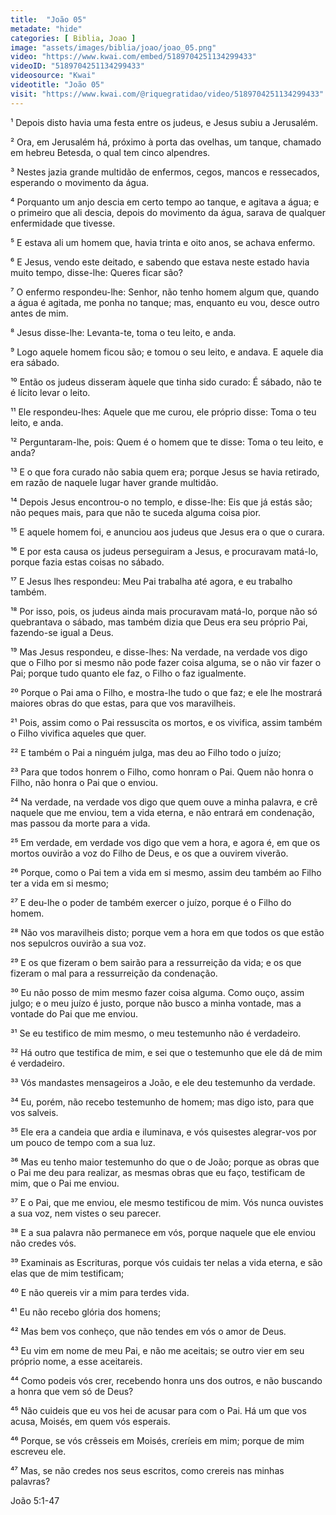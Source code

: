 ```yaml
---
title:  "João 05"
metadate: "hide"
categories: [ Biblia, Joao ]
image: "assets/images/biblia/joao/joao_05.png"
video: "https://www.kwai.com/embed/5189704251134299433"
videoID: "5189704251134299433"
videosource: "Kwai"
videotitle: "João 05"
visit: "https://www.kwai.com/@riquegratidao/video/5189704251134299433"
---
```



¹ Depois disto havia uma festa entre os judeus, e Jesus subiu a Jerusalém.

² Ora, em Jerusalém há, próximo à porta das ovelhas, um tanque, chamado em hebreu Betesda, o qual tem cinco alpendres.

³ Nestes jazia grande multidão de enfermos, cegos, mancos e ressecados, esperando o movimento da água.

⁴ Porquanto um anjo descia em certo tempo ao tanque, e agitava a água; e o primeiro que ali descia, depois do movimento da água, sarava de qualquer enfermidade que tivesse.

⁵ E estava ali um homem que, havia trinta e oito anos, se achava enfermo.

⁶ E Jesus, vendo este deitado, e sabendo que estava neste estado havia muito tempo, disse-lhe: Queres ficar são?

⁷ O enfermo respondeu-lhe: Senhor, não tenho homem algum que, quando a água é agitada, me ponha no tanque; mas, enquanto eu vou, desce outro antes de mim.

⁸ Jesus disse-lhe: Levanta-te, toma o teu leito, e anda.

⁹ Logo aquele homem ficou são; e tomou o seu leito, e andava. E aquele dia era sábado.

¹⁰ Então os judeus disseram àquele que tinha sido curado: É sábado, não te é lícito levar o leito.

¹¹ Ele respondeu-lhes: Aquele que me curou, ele próprio disse: Toma o teu leito, e anda.

¹² Perguntaram-lhe, pois: Quem é o homem que te disse: Toma o teu leito, e anda?

¹³ E o que fora curado não sabia quem era; porque Jesus se havia retirado, em razão de naquele lugar haver grande multidão.

¹⁴ Depois Jesus encontrou-o no templo, e disse-lhe: Eis que já estás são; não peques mais, para que não te suceda alguma coisa pior.

¹⁵ E aquele homem foi, e anunciou aos judeus que Jesus era o que o curara.

¹⁶ E por esta causa os judeus perseguiram a Jesus, e procuravam matá-lo, porque fazia estas coisas no sábado.

¹⁷ E Jesus lhes respondeu: Meu Pai trabalha até agora, e eu trabalho também.

¹⁸ Por isso, pois, os judeus ainda mais procuravam matá-lo, porque não só quebrantava o sábado, mas também dizia que Deus era seu próprio Pai, fazendo-se igual a Deus.

¹⁹ Mas Jesus respondeu, e disse-lhes: Na verdade, na verdade vos digo que o Filho por si mesmo não pode fazer coisa alguma, se o não vir fazer o Pai; porque tudo quanto ele faz, o Filho o faz igualmente.

²⁰ Porque o Pai ama o Filho, e mostra-lhe tudo o que faz; e ele lhe mostrará maiores obras do que estas, para que vos maravilheis.

²¹ Pois, assim como o Pai ressuscita os mortos, e os vivifica, assim também o Filho vivifica aqueles que quer.

²² E também o Pai a ninguém julga, mas deu ao Filho todo o juízo;

²³ Para que todos honrem o Filho, como honram o Pai. Quem não honra o Filho, não honra o Pai que o enviou.

²⁴ Na verdade, na verdade vos digo que quem ouve a minha palavra, e crê naquele que me enviou, tem a vida eterna, e não entrará em condenação, mas passou da morte para a vida.

²⁵ Em verdade, em verdade vos digo que vem a hora, e agora é, em que os mortos ouvirão a voz do Filho de Deus, e os que a ouvirem viverão.

²⁶ Porque, como o Pai tem a vida em si mesmo, assim deu também ao Filho ter a vida em si mesmo;

²⁷ E deu-lhe o poder de também exercer o juízo, porque é o Filho do homem.

²⁸ Não vos maravilheis disto; porque vem a hora em que todos os que estão nos sepulcros ouvirão a sua voz.

²⁹ E os que fizeram o bem sairão para a ressurreição da vida; e os que fizeram o mal para a ressurreição da condenação.

³⁰ Eu não posso de mim mesmo fazer coisa alguma. Como ouço, assim julgo; e o meu juízo é justo, porque não busco a minha vontade, mas a vontade do Pai que me enviou.

³¹ Se eu testifico de mim mesmo, o meu testemunho não é verdadeiro.

³² Há outro que testifica de mim, e sei que o testemunho que ele dá de mim é verdadeiro.

³³ Vós mandastes mensageiros a João, e ele deu testemunho da verdade.

³⁴ Eu, porém, não recebo testemunho de homem; mas digo isto, para que vos salveis.

³⁵ Ele era a candeia que ardia e iluminava, e vós quisestes alegrar-vos por um pouco de tempo com a sua luz.

³⁶ Mas eu tenho maior testemunho do que o de João; porque as obras que o Pai me deu para realizar, as mesmas obras que eu faço, testificam de mim, que o Pai me enviou.

³⁷ E o Pai, que me enviou, ele mesmo testificou de mim. Vós nunca ouvistes a sua voz, nem vistes o seu parecer.

³⁸ E a sua palavra não permanece em vós, porque naquele que ele enviou não credes vós.

³⁹ Examinais as Escrituras, porque vós cuidais ter nelas a vida eterna, e são elas que de mim testificam;

⁴⁰ E não quereis vir a mim para terdes vida.

⁴¹ Eu não recebo glória dos homens;

⁴² Mas bem vos conheço, que não tendes em vós o amor de Deus.

⁴³ Eu vim em nome de meu Pai, e não me aceitais; se outro vier em seu próprio nome, a esse aceitareis.

⁴⁴ Como podeis vós crer, recebendo honra uns dos outros, e não buscando a honra que vem só de Deus?

⁴⁵ Não cuideis que eu vos hei de acusar para com o Pai. Há um que vos acusa, Moisés, em quem vós esperais.

⁴⁶ Porque, se vós crêsseis em Moisés, creríeis em mim; porque de mim escreveu ele.

⁴⁷ Mas, se não credes nos seus escritos, como crereis nas minhas palavras? 



João 5:1-47

